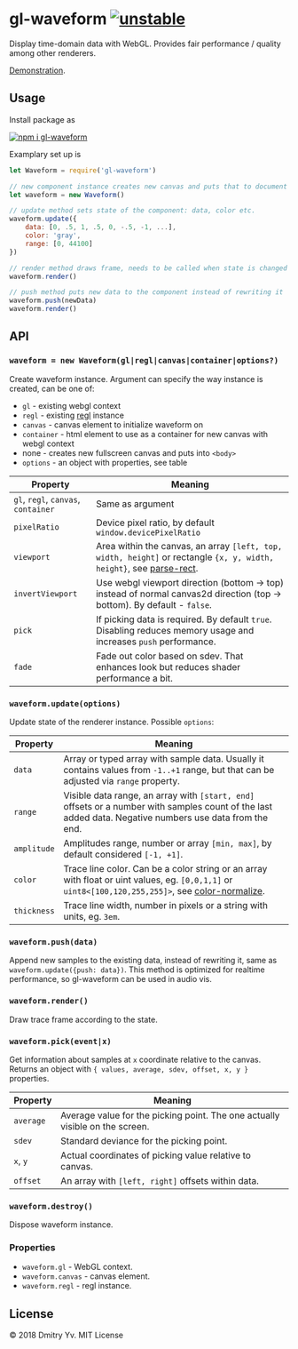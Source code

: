 # gl-waveform [![unstable](https://img.shields.io/badge/stability-unstable-green.svg)](http://github.com/badges/stability-badges)

Display time-domain data with WebGL. Provides fair performance / quality among other renderers.

[Demonstration](https://a-vis.github.io/gl-waveform).

## Usage

Install package as

[![npm i gl-waveform](https://nodei.co/npm/gl-waveform.png?mini=true)](https://npmjs.org/package/gl-waveform/)

Examplary set up is

```js
let Waveform = require('gl-waveform')

// new component instance creates new canvas and puts that to document
let waveform = new Waveform()

// update method sets state of the component: data, color etc.
waveform.update({
	data: [0, .5, 1, .5, 0, -.5, -1, ...],
	color: 'gray',
	range: [0, 44100]
})

// render method draws frame, needs to be called when state is changed
waveform.render()

// push method puts new data to the component instead of rewriting it
waveform.push(newData)
waveform.render()
```

## API

### `waveform = new Waveform(gl|regl|canvas|container|options?)`

Create waveform instance. Argument can specify the way instance is created, can be one of:

* `gl` - existing webgl context
* `regl` - existing [regl](https://ghub.io/regl) instance
* `canvas` - canvas element to initialize waveform on
* `container` - html element to use as a container for new canvas with webgl context
* none - creates new fullscreen canvas and puts into `<body>`
* `options` - an object with properties, see table

Property | Meaning
---|---
`gl`, `regl`, `canvas`, `container` | Same as argument
`pixelRatio` | Device pixel ratio, by default `window.devicePixelRatio`
`viewport` 		| Area within the canvas, an array `[left, top, width, height]` or rectangle `{x, y, width, height}`, see [parse-rect](https://ghub.io/parse-rect).
`invertViewport` | Use webgl viewport direction (bottom → top) instead of normal canvas2d direction (top → bottom). By default - `false`.
`pick` | If picking data is required. By default `true`. Disabling reduces memory usage and increases `push` performance.
`fade` 			| Fade out color based on sdev. That enhances look but reduces shader performance a bit.

### `waveform.update(options)`

Update state of the renderer instance. Possible `options`:

Property | Meaning
---|---
`data`			| Array or typed array with sample data. Usually it contains values from `-1..+1` range, but that can be adjusted via `range` property.
`range`			| Visible data range, an array with `[start, end]` offsets or a number with samples count of the last added data. Negative numbers use data from the end.
`amplitude` 	| Amplitudes range, number or array `[min, max]`, by default considered `[-1, +1]`.
`color` 		| Trace line color. Can be a color string or an array with float or uint values, eg. `[0,0,1,1]` or `uint8<[100,120,255,255]>`, see [color-normalize](https://ghub.io/color-normalize).
`thickness` 	| Trace line width, number in pixels or a string with units, eg. `3em`.

### `waveform.push(data)`

Append new samples to the existing data, instead of rewriting it, same as `waveform.update({push: data})`. This method is optimized for realtime performance, so gl-waveform can be used in audio vis.

### `waveform.render()`

Draw trace frame according to the state.

### `waveform.pick(event|x)`

Get information about samples at `x` coordinate relative to the canvas. Returns an object with `{ values, average, sdev, offset, x, y }` properties.

Property | Meaning
---|---
`average` | Average value for the picking point. The one actually visible on the screen.
`sdev` | Standard deviance for the picking point.
`x`, `y` | Actual coordinates of picking value relative to canvas.
`offset` | An array with `[left, right]` offsets within data.

### `waveform.destroy()`

Dispose waveform instance.

### Properties

* `waveform.gl` - WebGL context.
* `waveform.canvas` - canvas element.
* `waveform.regl` - regl instance.

<!-- TODO: benchmark -->

<!-- ### See also -->
<!-- * [audio-waveform](https://github.com/a-vis/audio-waveform) − extended waveform renderer for audio. -->

## License

© 2018 Dmitry Yv. MIT License

